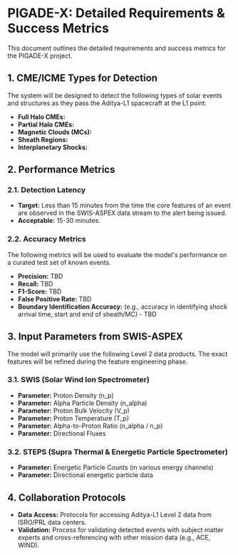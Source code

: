 # PIGADE-X: Detailed Requirements & Success Metrics

This document outlines the detailed requirements and success metrics for the PIGADE-X project.

## 1. CME/ICME Types for Detection

The system will be designed to detect the following types of solar events and structures as they pass the Aditya-L1 spacecraft at the L1 point:

-   **Full Halo CMEs:** 
-   **Partial Halo CMEs:** 
-   **Magnetic Clouds (MCs):** 
-   **Sheath Regions:** 
-   **Interplanetary Shocks:** 

## 2. Performance Metrics

### 2.1. Detection Latency

-   **Target:** Less than 15 minutes from the time the core features of an event are observed in the SWIS-ASPEX data stream to the alert being issued.
-   **Acceptable:** 15-30 minutes.

### 2.2. Accuracy Metrics

The following metrics will be used to evaluate the model's performance on a curated test set of known events.

-   **Precision:** TBD
-   **Recall:** TBD
-   **F1-Score:** TBD
-   **False Positive Rate:** TBD
-   **Boundary Identification Accuracy:** (e.g., accuracy in identifying shock arrival time, start and end of sheath/MC) - TBD

## 3. Input Parameters from SWIS-ASPEX

The model will primarily use the following Level 2 data products. The exact features will be refined during the feature engineering phase.

### 3.1. SWIS (Solar Wind Ion Spectrometer)

-   **Parameter:** Proton Density (n_p)
-   **Parameter:** Alpha Particle Density (n_alpha)
-   **Parameter:** Proton Bulk Velocity (V_p)
-   **Parameter:** Proton Temperature (T_p)
-   **Parameter:** Alpha-to-Proton Ratio (n_alpha / n_p)
-   **Parameter:** Directional Fluxes

### 3.2. STEPS (Supra Thermal & Energetic Particle Spectrometer)

-   **Parameter:** Energetic Particle Counts (in various energy channels)
-   **Parameter:** Directional energetic particle data

## 4. Collaboration Protocols

-   **Data Access:** Protocols for accessing Aditya-L1 Level 2 data from ISRO/PRL data centers.
-   **Validation:** Process for validating detected events with subject matter experts and cross-referencing with other mission data (e.g., ACE, WIND).
